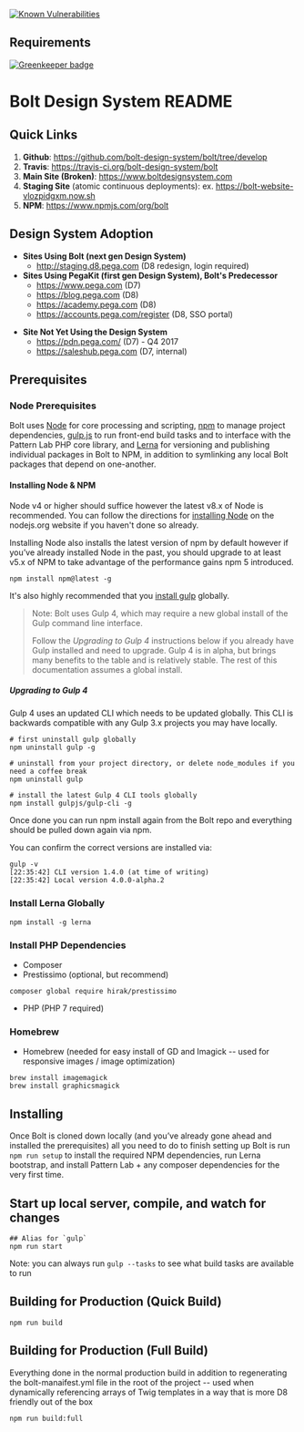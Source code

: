 
[![Known Vulnerabilities](https://snyk.io/test/github/pega-digital/bolt/badge.svg)](https://snyk.io/test/github/pega-digital/bolt)

## Requirements
[![Greenkeeper badge](https://badges.greenkeeper.io/bolt-design-system/bolt.svg)](https://greenkeeper.io/)


# Bolt Design System README
## Quick Links
1. **Github**: https://github.com/bolt-design-system/bolt/tree/develop
2. **Travis**: https://travis-ci.org/bolt-design-system/bolt
3. **Main Site (Broken)**: https://www.boltdesignsystem.com
4. **Staging Site** (atomic continuous deployments): ex. https://bolt-website-vlozpidgxm.now.sh
5. **NPM**: https://www.npmjs.com/org/bolt


## Design System Adoption
* **Sites Using Bolt (next gen Design System)**
	* http://staging.d8.pega.com (D8 redesign, login required)
* **Sites Using PegaKit (first gen Design System), Bolt's Predecessor**
	- https://www.pega.com (D7)
	- https://blog.pega.com (D8)
	- https://academy.pega.com (D8)
	- https://accounts.pega.com/register (D8, SSO portal)
- **Site Not Yet Using the Design System**
	- https://pdn.pega.com/ (D7) - Q4 2017
	- https://saleshub.pega.com (D7, internal)


## Prerequisites
### **Node Prerequisites**
Bolt uses [Node](https://nodejs.org) for core processing and scripting, [npm](https://www.npmjs.com/) to manage project dependencies, [gulp.js](http://gulpjs.com/) to run front-end build tasks and to interface with the Pattern Lab PHP core library, and [Lerna](https://github.com/lerna/lerna) for versioning and publishing individual packages in Bolt to NPM, in addition to symlinking any local Bolt packages that depend on one-another.

#### Installing Node & NPM
Node v4 or higher should suffice however the latest v8.x of Node is recommended. You can follow the directions for [installing Node](https://nodejs.org/en/download/current/) on the nodejs.org website if you haven't done so already.

Installing Node also installs the latest version of npm by default however if you’ve already installed Node in the past, you should upgrade to at least v5.x of NPM to take advantage of the performance gains npm 5 introduced. 

```
npm install npm@latest -g 
```

It's also highly recommended that you [install gulp](hhttps://github.com/gulpjs/gulp/blob/4.0/docs/getting-started.md) globally.

> Note: Bolt uses Gulp 4, which may require a new global install of the Gulp command line interface.
> 
> Follow the *Upgrading to Gulp 4* instructions below if you already have Gulp installed and need to upgrade. Gulp 4 is in alpha, but brings many benefits to the table and is relatively stable. The rest of this documentation assumes a global install.

##### Upgrading to Gulp 4
Gulp 4 uses an updated CLI which needs to be updated globally. This CLI is backwards compatible with any Gulp 3.x projects you may have locally.

```
# first uninstall gulp globally
npm uninstall gulp -g

# uninstall from your project directory, or delete node_modules if you need a coffee break
npm uninstall gulp

# install the latest Gulp 4 CLI tools globally
npm install gulpjs/gulp-cli -g
```

Once done you can run npm install again from the Bolt repo and everything should be pulled down again via npm.

You can confirm the correct versions are installed via:
```
gulp -v
[22:35:42] CLI version 1.4.0 (at time of writing)
[22:35:42] Local version 4.0.0-alpha.2
```


### Install Lerna Globally
```
npm install -g lerna
```


### Install PHP Dependencies
- Composer
- Prestissimo (optional, but recommend)
```
composer global require hirak/prestissimo
```
- PHP (PHP 7 required)

### Homebrew
- Homebrew (needed for easy install of GD and Imagick -- used for responsive images / image optimization)

```
brew install imagemagick
brew install graphicsmagick
```


## Installing
Once Bolt is cloned down locally (and you’ve already gone ahead and installed the prerequisites)  all you need to do to finish setting up Bolt is run `npm run setup` to install the required NPM dependencies, run Lerna bootstrap, and install Pattern Lab + any composer dependencies for the very first time.

## Start up local server, compile, and watch for changes
```
## Alias for `gulp`
npm run start
```

Note: you can always run `gulp --tasks` to see what build tasks are available to run

## Building for Production (Quick Build)
```
npm run build
```

## Building for Production (Full Build)
Everything done in the normal production build in addition to regenerating the bolt-manaifest.yml file in the root of the project -- used when dynamically referencing arrays of Twig templates in a way that is more D8 friendly out of the box
```
npm run build:full
```